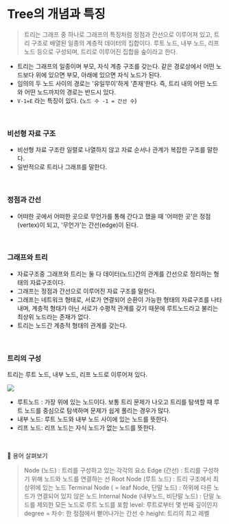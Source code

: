 # Tree의 개념과 특징

> 트리는 그래프 중 하나로 그래프의 특징처럼 정점과 간선으로 이루어져 있고, 트리 구조로 배열된 일종의 계층적 데이터의 집합이다. 루트 노드, 내부 노드, 리프 노드 등으로 구성되며, 트리로 이루어진 집합을 숲이라고 한다.

- 트리는 그래프의 일종이며 부모, 자식 계층 구조를 갖는다. 같은 경로상에서 어떤 노드보다 위에 있으면 부모, 아래에 있으면 자식 노드가 된다.
- 임의의 두 노드 사이의 경로는 '유일무이'하게 '존재'한다. 즉, 트리 내의 어떤 노드와 어떤 노드까지의 경로는 반드시 있다.
- `V-1=E` 라는 특징이 있다. (`노드 수 -1 = 간선 수`)

<br>

### 비선형 자료 구조

- 비선형 자료 구조란 일렬로 나열하지 않고 자료 순서나 관계가 복잡한 구조를 말한다.
- 일반적으로 트리나 그래프를 말한다.

<br>

### 정점과 간선

- 어떠한 곳에서 어떠한 곳으로 무언가를 통해 간다고 했을 때 '어떠한 곳'은 정점(vertex)이 되고, '무언가'는 간선(edge)이 된다.

<br>

### 그래프와 트리

- 자료구조중 그래프와 트리는 둘 다 데이터(노드)간의 관계를 간선으로 정리하는 형태의 자료구조이다.
- 그래프는 정점과 간선으로 이루어진 자료 구조를 말한다.
- 그래프는 네트워크 형태로, 서로가 연결되어 순환이 가능한 형태의 자료구조를 나타내며, 계층적 형태가 아닌 서로가 수평적 관계를 갖기 때문에 루트노드라고 불리는 최상위 노드라는 존재가 없다.
- 트리는 노드간 계층적 형태의 관계를 갖는다.

<br>

### 트리의 구성

트리는 루트 노드, 내부 노드, 리프 노드로 이루어져 있다.

![](https://velog.velcdn.com/images/seul06/post/e4264168-298d-4875-827d-fc359c45e646/image.png)

- 루트노드 : 가장 위에 있는 노드이다. 보통 트리 문제가 나오고 트리를 탐색할 때 루트 노드를 중심으로 탐색하며 문제가 쉽게 풀리는 경우가 많다.
- 내부 노드: 루트 노드와 내부 노드 사이에 있는 노드를 뜻한다.
- 리프 노드: 리프 노드는 자식 노드가 없는 노드를 뜻한다.

<br>

📌 용어 살펴보기

> Node (노드) : 트리를 구성하고 있는 각각의 요소
> Edge (간선) : 트리를 구성하기 위해 노드와 노드를 연결하는 선
> Root Node (루트 노드) : 트리 구조에서 최상위에 있는 노드
> Terminal Node ( = leaf Node, 단말 노드) : 하위에 다른 노드가 연결되어 있지 않은 노드
> Internal Node (내부노드, 비단말 노드) : 단말 노드를 제외한 모든 노드로 루트 노드를 포함
> level: 루트로부터 몇 번째 깊이인지
> degree = 차수: 한 정점에서 뻗어나가는 간선 수
> height: 트리의 최고 레벨
